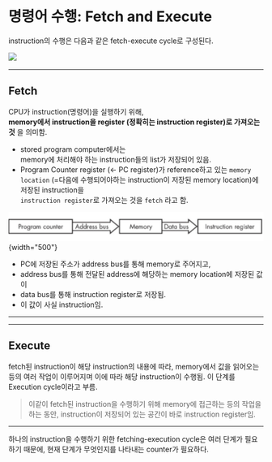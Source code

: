 # 명령어 수행: Fetch and Execute

instruction의 수행은 다음과 같은 fetch-execute cycle로 구성된다.

<img src="https://img1.daumcdn.net/thumb/R1280x0/?scode=mtistory2&fname=https%3A%2F%2Fblog.kakaocdn.net%2Fdn%2FP5Gb8%2FbtrTQQRfTxm%2FCs9k2Pf26dqVEk6SETwXc0%2Fimg.jpg" width="400"/>

---

## Fetch

CPU가 instruction(명령어)을 실행하기 위해,  
**memory에서 instruction을 register (정확히는 instruction register)로 가져오는 것** 을 의미함.

- stored program computer에서는  
memory에 처리해야 하는 instruction들의 list가 저장되어 있음.
- Program Counter register (← PC register)가 reference하고 있는 `memory location` (=다음에 수행되어야하는 instruction이 저장된 memory location)에 저장된 instruction을  
`instruction register`로 가져오는 것을 `fetch` 라고 함.

![](./img/fetch.jpeg){width="500"}

- PC에 저장된 주소가 address bus를 통해 memory로 주어지고,
- address bus를 통해 전달된 address에 해당하는 memory location에 저장된 값이
- data bus를 통해 instruction register로 저장됨.
- 이 값이 사실 instruction임.

---

---

## Execute

fetch된 instruction이 해당 instruction의 내용에 따라, memory에서 값을 읽어오는 등의 여러 작업이 이루어지며 이에 따라 해당 instruction이 수행됨. 이 단계를 Execution cycle이라고 부름.


> 이같이 fetch된 instruction을 수행하기 위해 memory에 접근하는 등의 작업을 하는 동안, instruction이 저장되어 있는 공간이 바로 instruction register임.

---

하나의 instruction을 수행하기 위한 fetching-execution cycle은 여러 단계가 필요하기 때문에, 현재 단계가 무엇인지를 나타내는 counter가 필요하다.



